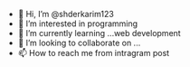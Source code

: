 - 👋 Hi, I’m @shderkarim123
- 👀 I’m interested in programming
- 🌱 I’m currently learning ...web development
- 💞️ I’m looking to collaborate on ...
- 📫 How to reach me from intragram post

<!---
shderkarim123/shderkarim123 is a ✨ special ✨ repository because its `README.md` (this file) appears on your GitHub profile.
You can click the Preview link to take a look at your changes.
--->
